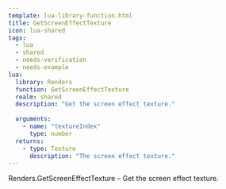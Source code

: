 ```yaml
---
template: lua-library-function.html
title: GetScreenEffectTexture
icon: lua-shared
tags:
  - lua
  - shared
  - needs-verification
  - needs-example
lua:
  library: Renders
  function: GetScreenEffectTexture
  realm: shared
  description: "Get the screen effect texture."
  
  arguments:
    - name: "textureIndex"
      type: number
  returns:
    - type: Texture
      description: "The screen effect texture."
---
```


<div class="lua__search__keywords">
Renders.GetScreenEffectTexture &#x2013; Get the screen effect texture.
</div>
